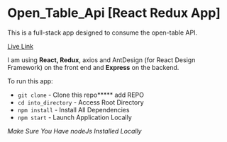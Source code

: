 # Open_Table_Api [React Redux App] 

This is a full-stack app designed to consume the open-table API.

[Live Link](http://178.128.231.249)

I am using **React, Redux**, axios and AntDesign (for React Design Framework) on the front end and **Express** on the backend.

To run this app:

* `git clone` - Clone this repo***** add REPO
* `cd into_directory` - Access Root Directory
* `npm install` - Install All Dependencies
* `npm start` - Launch Application Locally   

*Make Sure You Have nodeJs Installed Locally*

